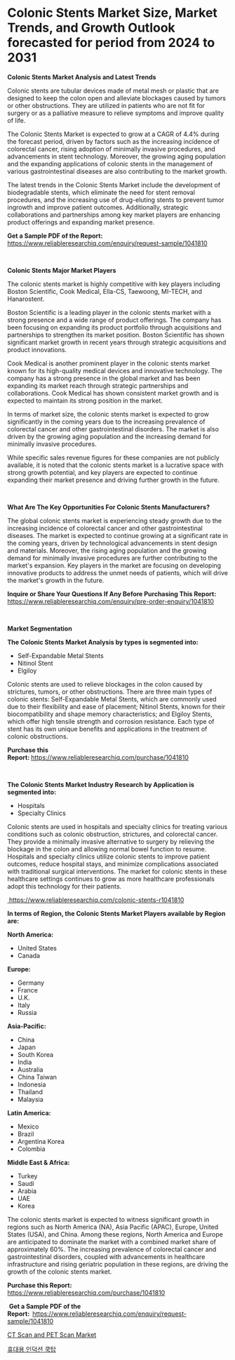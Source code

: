 <p><h1>Colonic Stents Market Size, Market Trends, and Growth Outlook forecasted for period from 2024 to 2031</h1></p><p><strong>Colonic Stents Market Analysis and Latest Trends</strong></p>
<p><p>Colonic stents are tubular devices made of metal mesh or plastic that are designed to keep the colon open and alleviate blockages caused by tumors or other obstructions. They are utilized in patients who are not fit for surgery or as a palliative measure to relieve symptoms and improve quality of life.</p><p>The Colonic Stents Market is expected to grow at a CAGR of 4.4% during the forecast period, driven by factors such as the increasing incidence of colorectal cancer, rising adoption of minimally invasive procedures, and advancements in stent technology. Moreover, the growing aging population and the expanding applications of colonic stents in the management of various gastrointestinal diseases are also contributing to the market growth.</p><p>The latest trends in the Colonic Stents Market include the development of biodegradable stents, which eliminate the need for stent removal procedures, and the increasing use of drug-eluting stents to prevent tumor ingrowth and improve patient outcomes. Additionally, strategic collaborations and partnerships among key market players are enhancing product offerings and expanding market presence.</p></p>
<p><strong>Get a Sample PDF of the Report:&nbsp;</strong> <a href="https://www.reliableresearchiq.com/enquiry/request-sample/1041810">https://www.reliableresearchiq.com/enquiry/request-sample/1041810</a></p>
<p>&nbsp;</p>
<p><strong>Colonic Stents Major Market Players</strong></p>
<p><p>The colonic stents market is highly competitive with key players including Boston Scientific, Cook Medical, Ella-CS, Taewoong, MI-TECH, and Hanarostent. </p><p>Boston Scientific is a leading player in the colonic stents market with a strong presence and a wide range of product offerings. The company has been focusing on expanding its product portfolio through acquisitions and partnerships to strengthen its market position. Boston Scientific has shown significant market growth in recent years through strategic acquisitions and product innovations.</p><p>Cook Medical is another prominent player in the colonic stents market known for its high-quality medical devices and innovative technology. The company has a strong presence in the global market and has been expanding its market reach through strategic partnerships and collaborations. Cook Medical has shown consistent market growth and is expected to maintain its strong position in the market.</p><p>In terms of market size, the colonic stents market is expected to grow significantly in the coming years due to the increasing prevalence of colorectal cancer and other gastrointestinal disorders. The market is also driven by the growing aging population and the increasing demand for minimally invasive procedures.</p><p>While specific sales revenue figures for these companies are not publicly available, it is noted that the colonic stents market is a lucrative space with strong growth potential, and key players are expected to continue expanding their market presence and driving further growth in the future.</p></p>
<p>&nbsp;</p>
<p><strong>What Are The Key Opportunities For Colonic Stents Manufacturers?</strong></p>
<p><p>The global colonic stents market is experiencing steady growth due to the increasing incidence of colorectal cancer and other gastrointestinal diseases. The market is expected to continue growing at a significant rate in the coming years, driven by technological advancements in stent design and materials. Moreover, the rising aging population and the growing demand for minimally invasive procedures are further contributing to the market's expansion. Key players in the market are focusing on developing innovative products to address the unmet needs of patients, which will drive the market's growth in the future.</p></p>
<p><strong>Inquire or Share Your Questions If Any Before Purchasing This Report:</strong> <a href="https://www.reliableresearchiq.com/enquiry/pre-order-enquiry/1041810">https://www.reliableresearchiq.com/enquiry/pre-order-enquiry/1041810</a></p>
<p>&nbsp;</p>
<p><strong>Market Segmentation</strong></p>
<p><strong>The Colonic Stents Market Analysis by types is segmented into:</strong></p>
<p><ul><li>Self-Expandable Metal Stents</li><li>Nitinol Stent</li><li>Elgiloy</li></ul></p>
<p><p>Colonic stents are used to relieve blockages in the colon caused by strictures, tumors, or other obstructions. There are three main types of colonic stents: Self-Expandable Metal Stents, which are commonly used due to their flexibility and ease of placement; Nitinol Stents, known for their biocompatibility and shape memory characteristics; and Elgiloy Stents, which offer high tensile strength and corrosion resistance. Each type of stent has its own unique benefits and applications in the treatment of colonic obstructions.</p></p>
<p><strong>Purchase this Report:&nbsp;</strong><a href="https://www.reliableresearchiq.com/purchase/1041810">https://www.reliableresearchiq.com/purchase/1041810</a></p>
<p>&nbsp;</p>
<p><strong>The Colonic Stents Market Industry Research by Application is segmented into:</strong></p>
<p><ul><li>Hospitals</li><li>Specialty Clinics</li></ul></p>
<p><p>Colonic stents are used in hospitals and specialty clinics for treating various conditions such as colonic obstruction, strictures, and colorectal cancer. They provide a minimally invasive alternative to surgery by relieving the blockage in the colon and allowing normal bowel function to resume. Hospitals and specialty clinics utilize colonic stents to improve patient outcomes, reduce hospital stays, and minimize complications associated with traditional surgical interventions. The market for colonic stents in these healthcare settings continues to grow as more healthcare professionals adopt this technology for their patients.</p></p>
<p><a href="https://www.reliableresearchiq.com/colonic-stents-r1041810">&nbsp;https://www.reliableresearchiq.com/colonic-stents-r1041810</a></p>
<p><strong>In terms of Region, the Colonic Stents Market Players available by Region are:</strong></p>
<p>
    <p> <strong> North America: </strong>
        <ul>
            <li>United States</li>
            <li>Canada</li>
        </ul>
        </p> 
    <p> <strong> Europe: </strong>
        <ul>
            <li>Germany</li>
            <li>France</li>
            <li>U.K.</li>
            <li>Italy</li>
            <li>Russia</li>
        </ul>
        </p> 
    <p> <strong> Asia-Pacific: </strong>
        <ul>
            <li>China</li>
            <li>Japan</li>
            <li>South Korea</li>
            <li>India</li>
            <li>Australia</li>
            <li>China Taiwan</li>
            <li>Indonesia</li>
            <li>Thailand</li>
            <li>Malaysia</li>
        </ul>
        </p> 
    <p> <strong> Latin America: </strong>
        <ul>
            <li>Mexico</li>
            <li>Brazil</li>
            <li>Argentina Korea</li>
            <li>Colombia</li>
        </ul>
        </p> 
    <p> <strong> Middle East & Africa: </strong>
        <ul>
            <li>Turkey</li>
            <li>Saudi</li>
            <li>Arabia</li>
            <li>UAE</li>
            <li>Korea</li>
        </ul>
    </p>
    </p>
<p><p>The colonic stents market is expected to witness significant growth in regions such as North America (NA), Asia Pacific (APAC), Europe, United States (USA), and China. Among these regions, North America and Europe are anticipated to dominate the market with a combined market share of approximately 60%. The increasing prevalence of colorectal cancer and gastrointestinal disorders, coupled with advancements in healthcare infrastructure and rising geriatric population in these regions, are driving the growth of the colonic stents market.</p></p>
<p><strong>Purchase this Report: </strong><a href="https://www.reliableresearchiq.com/purchase/1041810">https://www.reliableresearchiq.com/purchase/1041810</a></p>
<p>&nbsp;<strong>Get a Sample PDF of the Report:&nbsp;&nbsp;</strong><a href="https://www.reliableresearchiq.com/enquiry/request-sample/1041810">https://www.reliableresearchiq.com/enquiry/request-sample/1041810</a></p>
<p><strong></strong></p>
<p><p><a href="https://github.com/biheemgalvinlouises6hokrh3h/Market-Research-Report-List-3/blob/main/ct-scan-and-pet-scan-market.md">CT Scan and PET Scan Market</a></p><p><a href="https://github.com/hxzi07639916/Market-Research-Report-List-3/blob/main/914418674451.md">휴대용 인덕션 쿡탑</a></p></p>